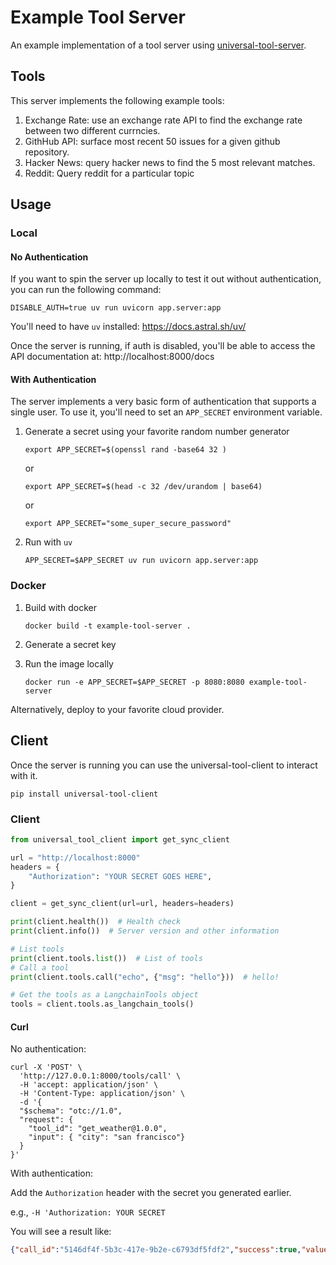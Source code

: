 # Example Tool Server

An example implementation of a tool server using [universal-tool-server](https://github.com/langchain-ai/universal-tool-server).

## Tools

This server implements the following example tools:

1. Exchange Rate: use an exchange rate API to find the exchange rate between two different currncies.
2. GithHub API: surface most recent 50 issues for a given github repository.
3. Hacker News: query hacker news to find the 5 most relevant matches.
4. Reddit: Query reddit for a particular topic

## Usage

### Local

#### No Authentication

If you want to spin the server up locally to test it out without authentication, you can run the following command:

```shell
DISABLE_AUTH=true uv run uvicorn app.server:app 
```

You'll need to have `uv` installed: https://docs.astral.sh/uv/

Once the server is running, if auth is disabled, you'll be able to access the API documentation at: http://localhost:8000/docs

#### With Authentication

The server implements a very basic form of authentication that supports a single user. To use it, you'll need to set an `APP_SECRET` environment variable.


1. Generate a secret using your favorite random number generator

   ```shell
   export APP_SECRET=$(openssl rand -base64 32 )
   ```

   or

   ```shell
   export APP_SECRET=$(head -c 32 /dev/urandom | base64)
   ```

   or

   ```shell
   export APP_SECRET="some_super_secure_password"
   ```

2. Run with `uv`
 
   ```shell
   APP_SECRET=$APP_SECRET uv run uvicorn app.server:app 
   ````

### Docker

1. Build with docker
 
    ```shell
    docker build -t example-tool-server .
    ```
2. Generate a secret key
3. Run the image locally
    ```shell
    docker run -e APP_SECRET=$APP_SECRET -p 8080:8080 example-tool-server
    ```

Alternatively, deploy to your favorite cloud provider.


## Client

Once the server is running you can use the universal-tool-client to interact with it. 

```shell
pip install universal-tool-client
```

### Client

```python
from universal_tool_client import get_sync_client

url = "http://localhost:8000"
headers = {
    "Authorization": "YOUR SECRET GOES HERE",
}

client = get_sync_client(url=url, headers=headers)

print(client.health())  # Health check
print(client.info())  # Server version and other information

# List tools
print(client.tools.list())  # List of tools
# Call a tool
print(client.tools.call("echo", {"msg": "hello"}))  # hello!

# Get the tools as a LangchainTools object
tools = client.tools.as_langchain_tools()
```

#### Curl

No authentication:

```shell
curl -X 'POST' \
  'http://127.0.0.1:8000/tools/call' \
  -H 'accept: application/json' \
  -H 'Content-Type: application/json' \
  -d '{
  "$schema": "otc://1.0",
  "request": {
    "tool_id": "get_weather@1.0.0",
    "input": { "city": "san francisco"}
  }
}'
```

With authentication:

Add the `Authorization` header with the secret you generated earlier.

e.g., `-H 'Authorization: YOUR SECRET`

You will see a result like:

```json
{"call_id":"5146df4f-5b3c-417e-9b2e-c6793df5fdf2","success":true,"value":"The weather in san francisco is nice today with a high of 75°F."}
```
